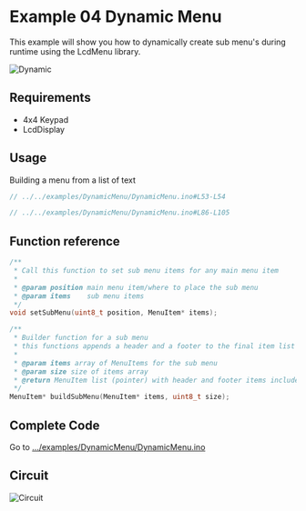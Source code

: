 # Example 04 Dynamic Menu

This example will show you how to dynamically create sub menu's during runtime using the LcdMenu library.

![Dynamic](https://i.imgur.com/7eqko4N.gif)

## Requirements

- 4x4 Keypad
- LcdDisplay

## Usage

Building a menu from a list of text

```cpp
// ../../examples/DynamicMenu/DynamicMenu.ino#L53-L54
```

```cpp
// ../../examples/DynamicMenu/DynamicMenu.ino#L86-L105
```

## Function reference

```cpp
/**
 * Call this function to set sub menu items for any main menu item
 *
 * @param position main menu item/where to place the sub menu
 * @param items    sub menu items
 */
void setSubMenu(uint8_t position, MenuItem* items);
```

```cpp
/**
 * Builder function for a sub menu
 * this functions appends a header and a footer to the final item list
 *
 * @param items array of MenuItems for the sub menu
 * @param size size of items array
 * @return MenuItem list (pointer) with header and footer items included
 */
MenuItem* buildSubMenu(MenuItem* items, uint8_t size);
```

## Complete Code

Go to [.../examples/DynamicMenu/DynamicMenu.ino](https://github.com/forntoh/LcdMenu/tree/master/examples/DynamicMenu/DynamicMenu.ino)

## Circuit

<img src="{{ site.baseurl }}/assets/img/circuit.png" alt="Circuit">
